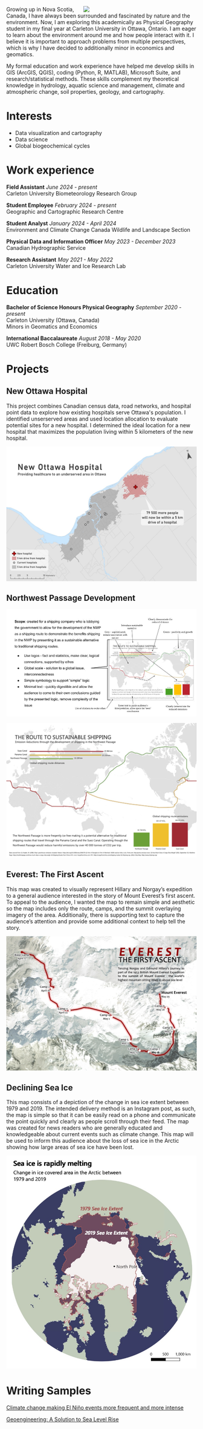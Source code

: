 <img src='/profile.png'
     align = right
     width = 300/>

Growing up in Nova Scotia, Canada, I have always been surrounded and fascinated by nature and the environment. Now, I am exploring this academically as Physical Geography student in my final year at Carleton University in Ottawa, Ontario. I am eager to learn about the environment around me and how people interact with it. I believe it is important to approach problems from multiple perspectives, which is why I have decided to additionally minor in economics and geomatics. 

My formal education and work experience have helped me develop skills in GIS (ArcGIS, QGIS), coding (Python, R, MATLAB), Microsoft Suite, and research/statistical methods. These skills complement my theoretical knowledge in hydrology, aquatic science and management, climate and atmospheric change, soil properties, geology, and cartography.


# Interests
- Data visualization and cartography
- Data science
- Global biogeochemical cycles


# Work experience
**Field Assistant** _June 2024 - present_\
Carleton University Biometeorology Research Group 

**Student Employee** _February 2024 - present_\
Geographic and Cartographic Research Centre 

**Student Analyst** _January 2024 - April 2024_\
Environment and Climate Change Canada Wildlife and Landscape Section

**Physical Data and Information Officer** _May 2023 - December 2023_\
Canadian Hydrographic Service 

**Research Assistant** _May 2021 - May 2022_\
Carleton University Water and Ice Research Lab


# Education 
**Bachelor of Science Honours Physical Geography** _September 2020 - present_\
Carleton University (Ottawa, Canada)\
Minors in Geomatics and Economics

**International Baccalaureate** _August 2018 - May 2020_\
UWC Robert Bosch College (Freiburg, Germany)


# Projects

## New Ottawa Hospital
This project combines Canadian census data, road networks, and hospital point data to explore how existing hospitals serve Ottawa's population. I identified unserserved areas and used location allocation to evaluate potential sites for a new hospital. I determined the ideal location for a new hospital that maximizes the population living within 5 kilometers of the new hospital. 

![New Ottawa Hospital Map](/work-examples/map-hospital.jpg)



## Northwest Passage Development
![Northwest Passage Development Map Rationale](/work-examples/rationale-shipping.jpg)

![Northwest Passage Development Map](/work-examples/map-shipping.jpg)



## Everest: The First Ascent 
This map was created to visually represent Hillary and Norgay’s expedition to a general audience interested in the story of Mount Everest’s first ascent. To appeal to the audience, I wanted the map to remain simple and aesthetic so the map includes only the route, camps, and the summit overlaying imagery of the area. Additionally, there is supporting text to capture the audience’s attention and provide some additional context to help tell the story. 

![Everest Map](/work-examples/map-everest.jpg)


## Declining Sea Ice
This map consists of a depiction of the change in sea ice extent between 1979 and 2019. The intended delivery method is an Instagram post, as such, the map is simple so that it can be easily read on a phone and communicate the point quickly and clearly as people scroll through their feed. The map was created for news readers who are generally educated and knowledgeable about current events such as climate change. This map will be used to inform this audience about the loss of sea ice in the Arctic showing how large areas of sea ice have been lost. 

![Sea Ice Map](/work-examples/map-seaice.jpg)


# Writing Samples
<a href="https://adricaswell.github.io/work-examples/writing-elnino.pdf" target="_blank">Climate change making El Niño events more frequent and more intense</a>

<a href="https://adricaswell.github.io/work-examples/writing-geoengineering.pdf" target="_blank">Geoengineering: A Solution to Sea Level Rise</a>

